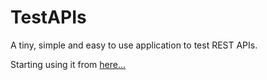# TestAPIs
A tiny, simple and easy to use application to test REST APIs.

Starting using it from [here...](https://determined-pike-06d5f7.netlify.app/)
